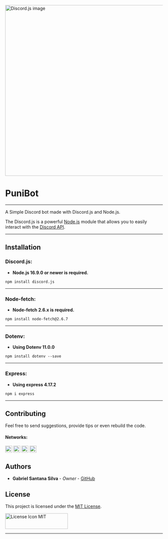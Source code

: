[<img alt="Discord.js image" src="https://discord.js.org/static/logo.svg" width="546"/>][discordjs]

# PuniBot

---

A Simple Discord bot made with Discord.js and Node.js.

The Discord.js is a powerful [Node.js](https://nodejs.org) module that allows you to easily interact with the
[Discord API](https://discord.com/developers/docs/intro).

---

## Installation

### Discord.js:

- **Node.js 16.9.0 or newer is required.**

```sh-session
npm install discord.js
```

---

### Node-fetch:

- **Node-fetch 2.6.x is required.**

```sh-session
npm install node-fetch@2.6.7
```

---

### Dotenv:

- **Using Dotenv 11.0.0**

```sh-session
npm install dotenv --save
```

---

### Express:

- **Using express 4.17.2**

```sh-session
npm i express
```

---



## Contributing

Feel free to send suggestions, provide tips or even rebuild the code.

#### Networks:

[<img alt="GitHub followers" src="https://img.shields.io/github/followers/PuniGC?label=Follow&style=social" height="22" title="Follow me"/>][github]
[<img alt="Mail to Gabriel" src="https://img.shields.io/badge/-Gmail-c14438?style=flat&logo=Gmail&logoColor=white" height="22" title="gabriel04.ok@gmail.com" />][email]
[<img alt="Linkedin Profile" src="https://img.shields.io/badge/-LinkedIn-blue?style=flat-square&logo=Linkedin&logoColor=white&link=https://www.linkedin.com/in/gabriel-santana-silva-1205461a3/" height="22" />][linkedin]
[<img alt="Discord Profile" src="https://img.shields.io/badge/Discord-7289DA?style=for-the-badge&logo=discord&logoColor=white&link=dsc.bio/punidc" height="22" />][discord]

## Authors

* **Gabriel Santana Silva** - *Owner* - [GitHub](github)

## License

This project is licensed under the [MIT License](license).

[<img alt="License Icon MIT" src="https://upload.wikimedia.org/wikipedia/commons/f/f8/License_icon-mit-88x31-2.svg" height="50" width="200"/>](license)

---

[discordjs]: https://discord.js.org
[github]: https://github.com/PuniGC
[linkedin]: https://www.linkedin.com/in/gabriel-santana-silva-1205461a3/
[email]: mailto:gabriel04.ok@gmail.com
[discord]: https://discords.com/bio/p/punidc